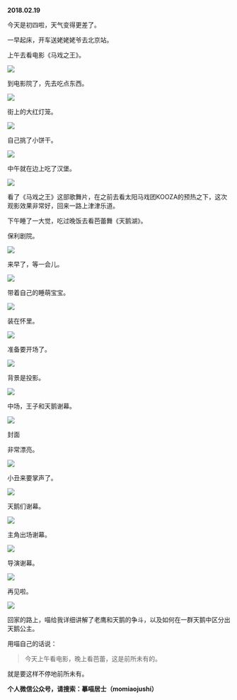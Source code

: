 
          
            
**2018.02.19**

今天是初四啦，天气变得更差了。

一早起床，开车送姥姥姥爷去北京站。

上午去看电影《马戏之王》。




![](img/51001-1ab042c70c5783f5.jpg)




到电影院了，先去吃点东西。




![](img/51001-2b76d2d444e3b299.jpg)




街上的大红灯笼。




![](img/51001-48e36e84d4353427.jpg)




自己挑了小饼干。




![](img/51001-223d554f3e322417.jpg)




中午就在边上吃了汉堡。




![](img/51001-3ac88c58b82d4dc6.jpg)




看了《马戏之王》这部歌舞片，在之前去看太阳马戏团KOOZA的预热之下，这次观影效果非常好，回来一路上津津乐道。

下午睡了一大觉，吃过晚饭去看芭蕾舞《天鹅湖》。

保利剧院。




![](img/51001-8bf92d3ed8bdc393.jpg)




来早了，等一会儿。




![](img/51001-a03f843025800bdb.jpg)




带着自己的睡萌宝宝。




![](img/51001-7c21f186e74439f1.jpg)




装在怀里。




![](img/51001-43c95b1b4819c761.jpg)




准备要开场了。




![](img/51001-3138960bf53bc3be.jpg)




背景是投影。




![](img/51001-48ca5792e577c015.jpg)




中场，王子和天鹅谢幕。




![](img/51001-d8fe698218e0dfba.jpg)

封面


非常漂亮。




![](img/51001-7bdad3ffecbfc5b1.jpg)




小丑来要掌声了。




![](img/51001-24cead172b252b50.jpg)




天鹅们谢幕。




![](img/51001-5745e95317f3f89e.jpg)




主角出场谢幕。




![](img/51001-b1add8c7571d3331.jpg)




导演谢幕。




![](img/51001-eacaf5b9c4e82192.jpg)




再见啦。




![](img/51001-ba5c2de949145201.jpg)




回家的路上，喵给我详细讲解了老鹰和天鹅的争斗，以及如何在一群天鹅中区分出天鹅公主。

用喵自己的话说：
>今天上午看电影，晚上看芭蕾，这是前所未有的。



就是要这样不停地前所未有。


**个人微信公众号，请搜索：摹喵居士（momiaojushi）**

          
        